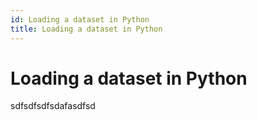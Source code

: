 ```yaml
---
id: Loading a dataset in Python
title: Loading a dataset in Python
---
```


# Loading a dataset in Python

sdfsdfsdfsdafasdfsd